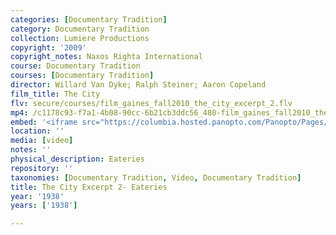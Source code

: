 ```yaml
---
categories: [Documentary Tradition]
category: Documentary Tradition
collection: Lumiere Productions
copyright: '2009'
copyright_notes: Naxos Righta International
course: Documentary Tradition
courses: [Documentary Tradition]
director: Willard Van Dyke; Ralph Steiner; Aaron Copeland
film_title: The City
flv: secure/courses/film_gaines_fall2010_the_city_excerpt_2.flv
mp4: /c1178c93-f7a1-4b08-90cc-6b21cb3ddc56_480-film_gaines_fall2010_the_city_excerpt_2.mp4
embed: '<iframe src="https://columbia.hosted.panopto.com/Panopto/Pages/Embed.aspx?id=563a1220-e538-4a39-96e7-a95f010395eb&v=1" width="720" height="405" style="padding: 0px; border: 1px solid #464646;" frameborder="0" allowfullscreen allow="autoplay"></iframe>'
location: ''
media: [video]
notes: ''
physical_description: Eateries
repository: ''
taxonomies: [Documentary Tradition, Video, Documentary Tradition]
title: The City Excerpt 2- Eateries
year: '1938'
years: ['1938']

---
```

